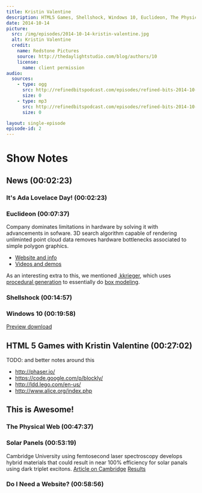 ```yaml
---
title: Kristin Valentine
description: HTML5 Games, Shellshock, Windows 10, Euclideon, The Physical Web
date: 2014-10-14
picture:
  src: /img/episodes/2014-10-14-kristin-valentine.jpg
  alt: Kristin Valentine
  credit:
    name: Redstone Pictures
    source: http://thedaylightstudio.com/blog/authors/10
    license:
      name: client permission
audio:
  sources:
    - type: ogg
      src: http://refinedbitspodcast.com/episodes/refined-bits-2014-10-14-kristin-valentine.ogg
      size: 0
    - type: mp3
      src: http://refinedbitspodcast.com/episodes/refined-bits-2014-10-14-kristin-valentine.mp3
      size: 0

layout: single-episode
episode-id: 2
---
```


# Show Notes

## News (00:02:23)

### It's Ada Lovelace Day! (00:02:23)

### Euclideon (00:07:37)
Company dominates limitations in hardware by solving it with advancements in sofware. 3D search algorithm capable of rendering unliminted point cloud data removes hardware bottlenecks associated to simple polygon graphics. 

  * [Website and info](http://www.euclideon.com/)
  * [Videos and demos](https://www.youtube.com/user/EuclideonOfficial)

As an interesting extra to this, we mentioned [.kkrieger](http://en.wikipedia.org/wiki/.kkrieger), which uses [procedural generation](http://en.wikipedia.org/wiki/Procedural_generation) to essentially do [box modeling](http://en.wikipedia.org/wiki/Box_modeling).

### Shellshock (00:14:57)

### Windows 10 (00:19:58)
[Preview download](http://windows.microsoft.com/en-us/windows/preview)

## HTML 5 Games with Kristin Valentine (00:27:02)

TODO: and better notes around this

* http://phaser.io/
* https://code.google.com/p/blockly/
* http://ldd.lego.com/en-us/
* http://www.alice.org/index.php

## This is Awesome!

### The Physical Web (00:47:37)

### Solar Panels (00:53:19)
Cambridge University using femtosecond laser spectroscopy develops hybrid materials that could result in near 100% efficiency for solar panals using dark triplet excitons.
[Article on Cambridge](http://www.cam.ac.uk/research/news/hybrid-materials-could-smash-the-solar-efficiency-ceiling)
[Results](http://www.nature.com/nmat/journal/vaop/ncurrent/full/nmat4093.html)

### Do I Need a Website? (00:58:56)
